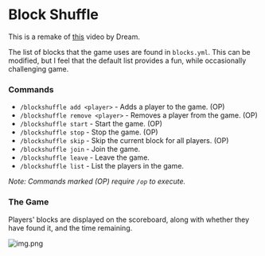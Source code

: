 # Block Shuffle

This is a remake of [this](https://www.youtube.com/watch?v=p34C7fNFgTA) video by Dream.

The list of blocks that the game uses are found in `blocks.yml`. This can be modified, but I feel that the default list provides a fun, while occasionally challenging game.

### Commands
* `/blockshuffle add <player>` - Adds a player to the game. (OP)
* `/blockshuffle remove <player>` - Removes a player from the game. (OP)
* `/blockshuffle start` - Start the game. (OP)
* `/blockshuffle stop` - Stop the game. (OP)
* `/blockshuffle skip` - Skip the current block for all players. (OP)
* `/blockshuffle join` - Join the game.
* `/blockshuffle leave` - Leave the game.
* `/blockshuffle list` - List the players in the game.

*Note: Commands marked (OP) require `/op` to execute.*

### The Game
Players' blocks are displayed on the scoreboard, along with whether they have found it, and the time remaining.

![img.png](img.png)